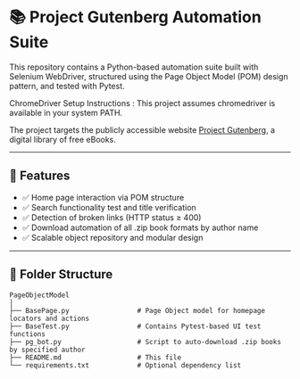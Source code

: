 # 📚 Project Gutenberg Automation Suite

This repository contains a Python-based automation suite built with Selenium WebDriver, 
structured using the Page Object Model (POM) design pattern, and tested with Pytest.

ChromeDriver Setup Instructions : This project assumes chromedriver is available in your system PATH.

The project targets the publicly accessible website [Project Gutenberg](https://www.gutenberg.org/), 
a digital library of free eBooks.

---------------------------------------------------------------------

## 🚀 Features

- ✅ Home page interaction via POM structure
- ✅ Search functionality test and title verification
- ✅ Detection of broken links (HTTP status ≥ 400)
- ✅ Download automation of all .zip book formats by author name
- ✅ Scalable object repository and modular design

------------------------------------------------------------------------

## 📂 Folder Structure
```
PageObjectModel 
│
├── BasePage.py                 # Page Object model for homepage locators and actions 
├── BaseTest.py                 # Contains Pytest-based UI test functions 
├── pg_bot.py                   # Script to auto-download .zip books by specified author 
├── README.md                   # This file 
└── requirements.txt            # Optional dependency list 
```




